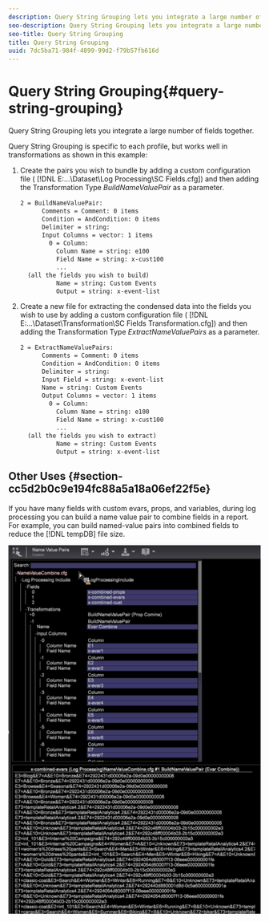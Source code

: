 ```yaml
---
description: Query String Grouping lets you integrate a large number of fields together.
seo-description: Query String Grouping lets you integrate a large number of fields together.
seo-title: Query String Grouping
title: Query String Grouping
uuid: 7dc5ba71-984f-4899-99d2-f79b57fb616d
---
```


# Query String Grouping{#query-string-grouping}

Query String Grouping lets you integrate a large number of fields together.

Query String Grouping is specific to each profile, but works well in transformations as shown in this example:

1. Create the pairs you wish to bundle by adding a custom configuration file ( [!DNL E:\...\Dataset\Log Processing\SC Fields.cfg]) and then adding the Transformation Type *BuildNameValuePair* as a parameter. 

   ```
   2 = BuildNameValuePair:  
         Comments = Comment: 0 items 
         Condition = AndCondition: 0 items 
         Delimiter = string:  
         Input Columns = vector: 1 items 
           0 = Column:  
             Column Name = string: e100 
             Field Name = string: x-cust100 
             ...  
     (all the fields you wish to build)
             Name = string: Custom Events 
             Output = string: x-event-list       
   ```

1. Create a new file for extracting the condensed data into the fields you wish to use by adding a custom configuration file ( [!DNL E:\...\Dataset\Transformation\SC Fields Transformation.cfg]) and then adding the Transformation Type *ExtractNameValuePairs* as a parameter. 

   ```
   2 = ExtractNameValuePairs:  
         Comments = Comment: 0 items 
         Condition = AndCondition: 0 items 
         Delimiter = string:  
         Input Field = string: x-event-list 
         Name = string: Custom Events 
         Output Columns = vector: 1 items 
           0 = Column:  
             Column Name = string: e100 
             Field Name = string: x-cust100 
             ...  
     (all the fields you wish to extract) 
             Name = string: Custom Events 
             Output = string: x-event-list   
   ```

## Other Uses {#section-cc5d2b0c9e194fc88a5a18a06ef22f5e}

If you have many fields with custom evars, props, and variables, during log processing you can build a name value pair to combine fields in a report. For example, you can build named-value pairs into combined fields to reduce the [!DNL tempDB] file size.

![](assets/query_string_grouping.png)

